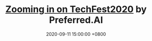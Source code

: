---
title: <a href="https://preferred.ai/techfest2020/">Zooming in on TechFest2020</a> by Preferred.AI
date: 2020-09-11 15:00:00 +0800
---